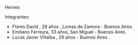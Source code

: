 Heroes

Integrantes:
* Flores David , 28 años , Lomas de Zamora - Buenos Aires.
* Emiliano Ferreyra, 33 años, San Miguel - Buenos Aires.
* Lucas  Javier Villalba , 29 años - Buenos Aires . 